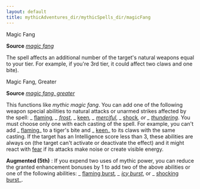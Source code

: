 ```yaml
---
layout: default
title: mythicAdventures_dir/mythicSpells_dir/magicFang
---
```

Magic Fang

**Source** [_magic fang_](../../spells_dir/magicFang#_magic-fang)

The spell affects an additional number of the target's natural weapons equal to your tier. For example, if you're 3rd tier, it could affect two claws and one bite).

Magic Fang, Greater

**Source** [_magic fang, greater_](../../spells_dir/magicFang#_magic-fang-greater)

This functions like _mythic magic fang_. You can add one of the following weapon special abilities to natural attacks or unarmed strikes affected by the spell: _ [flaming](../../magicItems_dir/weapons#_weapons-flaming)_, _ [frost](../../magicItems_dir/weapons#_weapons-frost)_, _ [keen](../../magicItems_dir/weapons#_weapons-keen)_, _ [merciful](../../magicItems_dir/weapons#_weapons-merciful)_, _ [shock](../../magicItems_dir/weapons#_weapons-shock)_, or _ [thundering](../../magicItems_dir/weapons#_thundering)_. You must choose only one with each casting of the spell. For example, you can't add _ [flaming](../../magicItems_dir/weapons#_weapons-flaming)_ to a tiger's bite and _ [keen](../../magicItems_dir/weapons#_weapons-keen)_ to its claws with the same casting. If the target has an Intelligence score less than 3, these abilities are always on (the target can't activate or deactivate the effect) and it might react with [fear](../../monsters_dir/universalMonsterRules#_fear) if its attacks make noise or create visible energy.

**Augmented (5th)** : If you expend two uses of mythic power, you can reduce the granted enhancement bonuses by 1 to add two of the above abilities or one of the following abilities: _ [flaming burst](../../magicItems_dir/weapons#_weapons-flaming-burst)_, _ [icy burst](../../magicItems_dir/weapons#_weapons-icy-burst)_, or _ [shocking burst](../../magicItems_dir/weapons#_weapons-shocking-burst)_.

